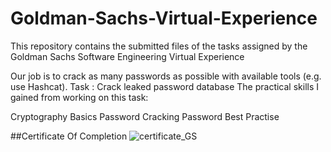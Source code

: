 # Goldman-Sachs-Virtual-Experience

This repository contains the submitted files of the tasks assigned by the Goldman Sachs Software Engineering Virtual Experience

Our job is to crack as many passwords as possible with available tools (e.g. use Hashcat).
Task : Crack leaked password database
The practical skills I gained from working on this task:

Cryptography Basics
Password Cracking
Password Best Practise


##Certificate Of Completion
![certificate_GS](https://github.com/ayushsondhiya/Goldman-Sachs-Virtual-Experience/assets/78423649/bc2e2f09-1c7a-46ed-b6ff-5fbf224babe7)
